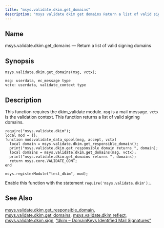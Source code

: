 ```yaml
---
title: "msys.validate.dkim.get_domains"
description: "msys validate dkim get domains Return a list of valid signing domains msys validate dkim get domains msg vctx This function requires the dkim validate module msg is a mail message vctx is the validation context This function returns a list of valid signing domains Example 15 65 msys validate..."
---
```


<a name="lua.ref.msys.validate.dkim.get_domains"></a> 
## Name

msys.validate.dkim.get_domains — Return a list of valid signing domains

<a name="idp27127504"></a> 
## Synopsis

`msys.validate.dkim.get_domains(msg, vctx);`

```
msg: userdata, ec_message type
vctx: userdata, validate_context type
```
<a name="idp27130256"></a> 
## Description

This function requires the dkim_validate module. `msg` is a mail message. `vctx` is the validation context. This function returns a list of valid signing domains.

<a name="lua.ref.msys.validate.dkim.get_domains.example"></a> 


```
require("msys.validate.dkim");
local mod = {};
function mod:validate_data_spool(msg, accept, vctx)
  local domain = msys.validate.dkim.get_responsible_domain();
  print("msys.validate.dkim.get_responsible_domain returns ", domain);
  local domains = msys.validate.dkim.get_domains(msg, vctx);
  print("msys.validate.dkim.get_domains returns ", domains);
  return msys.core.VALIDATE_CONT;
end

msys.registerModule("test_dkim", mod);
```

Enable this function with the statement `require('msys.validate.dkim');`.

<a name="idp27136624"></a> 
## See Also

[msys.validate.dkim.get_responsible_domain](/momentum/3/3-reference/lua-ref-msys-validate-dkim-get-responsible-domain), [msys.validate.dkim.get_domains](/momentum/3/3-reference/lua-ref-msys-validate-dkim-get-domains), [msys.validate.dkim.reflect](/momentum/3/3-reference/lua-ref-msys-validate-dkim-reflect), [msys.validate.dkim.sign](/momentum/3/3-reference/lua-ref-msys-validate-dkim-sign), [“dkim – DomainKeys Identified Mail Signatures”](/momentum/3/3-reference/modules-dkim)